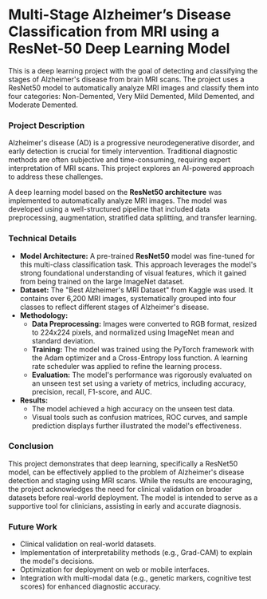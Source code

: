 # Multi-Stage Alzheimer’s Disease Classification from MRI using a ResNet-50 Deep Learning Model

This is a deep learning project with the goal of detecting and classifying the stages of Alzheimer's disease from brain MRI scans. The project uses a ResNet50 model to automatically analyze MRI images and classify them into four categories: Non-Demented, Very Mild Demented, Mild Demented, and Moderate Demented.

### Project Description

Alzheimer's disease (AD) is a progressive neurodegenerative disorder, and early detection is crucial for timely intervention. Traditional diagnostic methods are often subjective and time-consuming, requiring expert interpretation of MRI scans. This project explores an AI-powered approach to address these challenges.

A deep learning model based on the **ResNet50 architecture** was implemented to automatically analyze MRI images. The model was developed using a well-structured pipeline that included data preprocessing, augmentation, stratified data splitting, and transfer learning.

### Technical Details

* **Model Architecture:** A pre-trained **ResNet50** model was fine-tuned for this multi-class classification task. This approach leverages the model's strong foundational understanding of visual features, which it gained from being trained on the large ImageNet dataset.
* **Dataset:** The "Best Alzheimer's MRI Dataset" from Kaggle was used. It contains over 6,200 MRI images, systematically grouped into four classes to reflect different stages of Alzheimer's disease.
* **Methodology:**
    * **Data Preprocessing:** Images were converted to RGB format, resized to 224x224 pixels, and normalized using ImageNet mean and standard deviation.
    * **Training:** The model was trained using the PyTorch framework with the Adam optimizer and a Cross-Entropy loss function. A learning rate scheduler was applied to refine the learning process.
    * **Evaluation:** The model's performance was rigorously evaluated on an unseen test set using a variety of metrics, including accuracy, precision, recall, F1-score, and AUC.
* **Results:**
    * The model achieved a high accuracy on the unseen test data.
    * Visual tools such as confusion matrices, ROC curves, and sample prediction displays further illustrated the model's effectiveness.

### Conclusion

This project demonstrates that deep learning, specifically a ResNet50 model, can be effectively applied to the problem of Alzheimer's disease detection and staging using MRI scans. While the results are encouraging, the project acknowledges the need for clinical validation on broader datasets before real-world deployment. The model is intended to serve as a supportive tool for clinicians, assisting in early and accurate diagnosis.

### Future Work

* Clinical validation on real-world datasets.
* Implementation of interpretability methods (e.g., Grad-CAM) to explain the model's decisions.
* Optimization for deployment on web or mobile interfaces.
* Integration with multi-modal data (e.g., genetic markers, cognitive test scores) for enhanced diagnostic accuracy.
